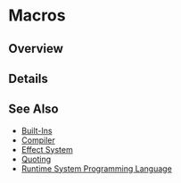 Macros
======

## Overview




## Details




## See Also
* [Built-Ins](Built-Ins.md)
* [Compiler](Compiler.md)
* [Effect System](Effect_System.md)
* [Quoting](Quoting.md)
* [Runtime System Programming Language](Runtime_System_Programming_Language.md)
